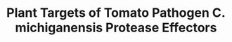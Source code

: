 ---
layout: page
title: Plant Targets of Tomato Pathogen C. michiganensis Protease Effectors
permalink: /projects/Plant-Targets-of-Tomato-Pathogen-C.-michiganensis-Protease-Effectors/
---
